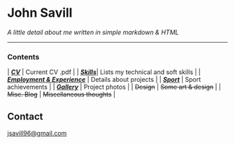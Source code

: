 
# John Savill 
*A little detail about me written in simple markdown & HTML*

***

### Contents

| [___CV___](https://john-savill.github.io/Media/Resume_2024-2.pdf) | Current CV .pdf |
| [___Skills___](https://john-savill.github.io/skills)| Lists my technical and soft skills |
| [___Employment & Experience___](https://john-savill.github.io/experience) | Details about projects |
| [___Sport___](https://john-savill.github.io/sports) | Sport achievements |
| [___Gallery___](rotategallery.html) | Project photos |
| ~~Design~~ | ~~Some art & design~~ |
| ~~Misc. Blog~~ | ~~Miscellaneous thoughts~~ |

## Contact
<jsavill96@gmail.com>

